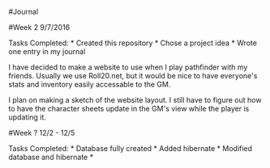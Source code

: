 #Journal

#Week 2
9/7/2016

Tasks Completed:
	* Created this repository
	* Chose a project idea
	* Wrote one entry in my journal
	
I have decided to make a website to use when I play pathfinder with my friends.  Usually we use
Roll20.net, but it would be nice to have everyone's stats and inventory easily accessable to 
the GM.

I plan on making a sketch of the website layout.  I still have to figure out how to have
the character sheets update in the GM's view while the player is updating it.



#Week ?
12/2 - 12/5

Tasks Completed:
	* Database fully created
	* Added hibernate
	* Modified database and hibernate
	* 
	